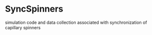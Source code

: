 # SyncSpinners
simulation code and data collection associated with synchronization of capillary spinners
